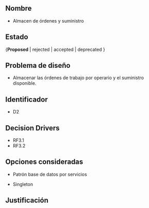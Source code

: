 ## Nombre
* Almacen de órdenes y suministro

## Estado

{**Proposed** | rejected | accepted | deprecated }

## Problema de diseño 

* Almacenar las órdenes de trabajo por operario y el suministro disponible. 

## Identificador 

* D2 

## Decision Drivers
* RF3.1
* RF3.2

## Opciones consideradas

* Patrón base de datos por servicios 

* Singleton

## Justificación 

#
